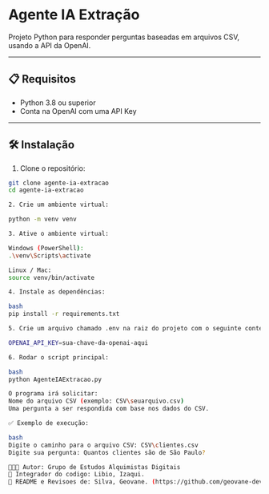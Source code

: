 # Agente IA Extração

Projeto Python para responder perguntas baseadas em arquivos CSV, usando a API da OpenAI.

---

## 📋 Requisitos

- Python 3.8 ou superior
- Conta na OpenAI com uma API Key

---

## 🛠️ Instalação

1. Clone o repositório:

```bash
git clone agente-ia-extracao
cd agente-ia-extracao

2. Crie um ambiente virtual:

python -m venv venv

3. Ative o ambiente virtual:

Windows (PowerShell):
.\venv\Scripts\activate

Linux / Mac:
source venv/bin/activate

4. Instale as dependências:

bash
pip install -r requirements.txt

5. Crie um arquivo chamado .env na raiz do projeto com o seguinte conteúdo:

OPENAI_API_KEY=sua-chave-da-openai-aqui

6. Rodar o script principal:

bash
python AgenteIAExtracao.py

O programa irá solicitar:
Nome do arquivo CSV (exemplo: CSV\seuarquivo.csv)
Uma pergunta a ser respondida com base nos dados do CSV.

✅ Exemplo de execução:

bash
Digite o caminho para o arquivo CSV: CSV\clientes.csv
Digite sua pergunta: Quantos clientes são de São Paulo?

👤👤👤 Autor: Grupo de Estudos Alquimistas Digitais
👤 Integrador do codigo: Libio, Izaqui.
👤 README e Revisoes de: Silva, Geovane. (https://github.com/geovane-dev-s-silva/)